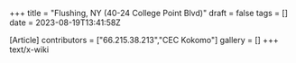 +++
title = "Flushing, NY (40-24 College Point Blvd)"
draft = false
tags = []
date = 2023-08-19T13:41:58Z

[Article]
contributors = ["66.215.38.213","CEC Kokomo"]
gallery = []
+++
text/x-wiki